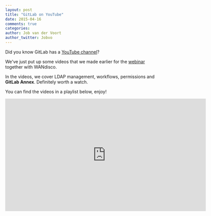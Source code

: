 ```yaml
---
layout: post
title: "GitLab on YouTube"
date: 2015-04-16
comments: true
categories:
author: Job van der Voort
author_twitter: Jobvo
---
```


Did you know GitLab has a [YouTube channel](https://www.youtube.com/channel/UCnMGQ8QHMAnVIsI3xJrihhg)?

We've just put up some videos that we made earlier for the [webinar](https://about.gitlab.com/2015/04/03/gitlab-wandisco-webinar/) together
with WANdisco.

In the videos, we cover LDAP management, workflows, permissions and
**GitLab Annex**. Definitely worth a watch.

You can find the videos in a playlist below, enjoy!

<iframe width="640" height="360" src="https://www.youtube.com/embed/HPMjM-14qa8?list=PLFGfElNsQthapNLLeup0kkFskB6aHxFyJ" frameborder="0" allowfullscreen></iframe>
